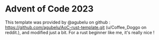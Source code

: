 
# Advent of Code 2023

This template was provided by @agubelu on github : <https://github.com/agubelu/AoC-rust-template.git> (u/Coffee_Doggo on reddit.), and modified just a bit.
For a rust beginner like me, it's really nice !
